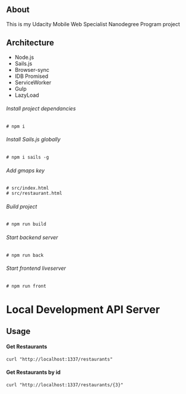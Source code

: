 ## About
This is my Udacity Mobile Web Specialist Nanodegree Program project

## Architecture
- Node.js
- Sails.js
- Browser-sync
- IDB Promised
- ServiceWorker
- Gulp
- LazyLoad

###### Install project dependancies
```Install project dependancies
# npm i
```
###### Install Sails.js globally
```Install sails global
# npm i sails -g
```
###### Add gmaps key
```Add gmaps key
# src/index.html
# src/restaurant.html
```
###### Build project
```Build project
# npm run build
```
###### Start backend server
```Start server
# npm run back
```
###### Start frontend liveserver
```Start server
# npm run front
```

# Local Development API Server
## Usage
#### Get Restaurants
```
curl "http://localhost:1337/restaurants"
```
#### Get Restaurants by id
````
curl "http://localhost:1337/restaurants/{3}"
````
